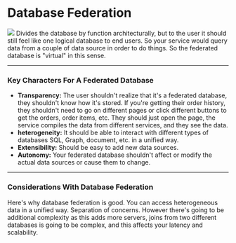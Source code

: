 # Database Federation
![](https://raw.githubusercontent.com/karanpratapsingh/portfolio/master/public/static/courses/system-design/chapter-II/database-federation/database-federation.png)
Divides the database by function architecturally, but to the user it should still feel like one logical database to end users. So your service would query data from a couple of data source in order to do things. So the federated database is "virtual" in this sense.

---
### Key Characters For A Federated Database 
- **Transparency:** The user shouldn't realize that it's a federated database, they shouldn't know how it's stored. If you're getting their order history, they shouldn't need to go on different pages or click different buttons to get the orders, order items, etc. They should just open the page, the service compiles the data from different services, and they see the data.
- **heterogeneity:** It should be able to interact with different types of databases SQL, Graph, document, etc. in a unified way.
- **Extensibility:** Should be easy to add new data sources.
- **Autonomy:** Your federated database shouldn't affect or modify the actual data sources or cause them to change.

---
### Considerations With Database Federation
Here's why database federation is good. You can access heterogeneous data in a unified way. Separation of concerns. However there's going to be additional complexity as this adds more servers, joins from two different databases is going to be complex, and this affects your latency and scalability.